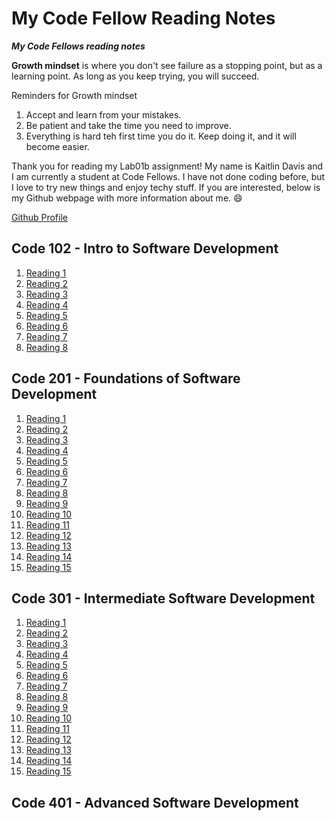 # My Code Fellow Reading Notes

***My Code Fellows reading notes***

**Growth mindset** is where you don't see failure as a stopping point, but as a learning point. As long as you keep trying, you will succeed. 

Reminders for Growth mindset
1. Accept and learn from your mistakes.
1. Be patient and take the time you need to improve.
1. Everything is hard teh first time you do it. Keep doing it, and it will become easier. 

Thank you for reading my Lab01b assignment! My name is Kaitlin Davis and I am currently a student at Code Fellows. I have not done coding before, but I love to try new things and enjoy techy stuff. If you are interested, below is my Github webpage with more information about me. 
😄

[Github Profile](https://github.com/KaitlinDa)


## Code 102 - Intro to Software Development

1. [Reading 1](/102/read01.md)
1. [Reading 2](/102/read02.md)
1. [Reading 3](/102/read03.md)
1. [Reading 4](/102/read04.md)
1. [Reading 5](/102/read05.md)
1. [Reading 6](/102/read06.md)
1. [Reading 7](/102/read07.md)
1. [Reading 8](/102/read08.md)

## Code 201 - Foundations of Software Development

1. [Reading 1](/201/read01.md)
1. [Reading 2](/201/read02.md)
1. [Reading 3](/201/read03.md)
1. [Reading 4](/201/read04.md)
1. [Reading 5](/201/read05.md)
1. [Reading 6](/201/read06.md)
1. [Reading 7](/201/read07.md)
1. [Reading 8](/201/read08.md)
1. [Reading 9](/201/read09.md)
1. [Reading 10](/201/read10.md)
1. [Reading 11](/201/read11.md)
1. [Reading 12](/201/read12.md)
1. [Reading 13](/201/read13.md)
1. [Reading 14](/201/read14.md)
1. [Reading 15](/201/read15.md)

## Code 301 - Intermediate Software Development
1. [Reading 1](/301/read01.md)
1. [Reading 2](/301/read02.md)
1. [Reading 3](/301/read03.md)
1. [Reading 4](/301/read04.md)
1. [Reading 5](/301/read05.md)
1. [Reading 6](/301/read06.md)
1. [Reading 7](/301/read07.md)
1. [Reading 8](/301/read08.md)
1. [Reading 9](/301/read09.md)
1. [Reading 10](/301/read10.md)
1. [Reading 11](/301/read11.md)
1. [Reading 12](/301/read12.md)
1. [Reading 13](/301/read13.md)
1. [Reading 14](/301/read14.md)
1. [Reading 15](/301/read15.md)

## Code 401 - Advanced Software Development
